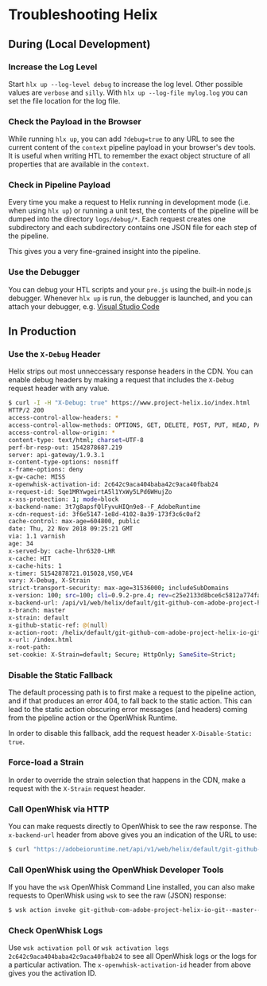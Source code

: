 # Troubleshooting Helix

## During (Local Development)

### Increase the Log Level

Start `hlx up --log-level debug` to increase the log level. Other possible values are `verbose` and `silly`. With `hlx up --log-file mylog.log` you can set the file location for the log file.

### Check the Payload in the Browser

While running `hlx up`, you can add `?debug=true` to any URL to see the current content of the `context` pipeline payload in your browser's dev tools. It is useful when writing HTL to remember the exact object structure of all properties that are available in the `context`.

### Check in Pipeline Payload

Every time you make a request to Helix running in development mode (i.e. when using `hlx up`) or running a unit test, the contents of the pipeline will be dumped into the directory `logs/debug/*`. Each request creates one subdirectory and each subdirectory contains one JSON file for each step of the pipeline.

This gives you a very fine-grained insight into the pipeline.

### Use the Debugger

You can debug your HTL scripts and your `pre.js` using the built-in node.js debugger. Whenever `hlx up` is run, the debugger is launched, and you can attach your debugger, e.g. [Visual Studio Code](https://code.visualstudio.com/docs/nodejs/nodejs-debugging#_attaching-to-nodejs)

## In Production

### Use the `X-Debug` Header

Helix strips out most unneccessary response headers in the CDN. You can enable debug headers by making a request that includes the `X-Debug` request header with any value. 

```bash
$ curl -I -H "X-Debug: true" https://www.project-helix.io/index.html
HTTP/2 200
access-control-allow-headers: *
access-control-allow-methods: OPTIONS, GET, DELETE, POST, PUT, HEAD, PATCH
access-control-allow-origin: *
content-type: text/html; charset=UTF-8
perf-br-resp-out: 1542878687.219
server: api-gateway/1.9.3.1
x-content-type-options: nosniff
x-frame-options: deny
x-gw-cache: MISS
x-openwhisk-activation-id: 2c642c9aca404baba42c9aca40fbab24
x-request-id: Sqe1MRYwgeirtA5l1YxWy5LPd6WHujZo
x-xss-protection: 1; mode=block
x-backend-name: 3t7g8apsfQlFyvuHIQn9e8--F_AdobeRuntime
x-cdn-request-id: 3f6e5147-1e8d-4102-8a39-173f3c6c0af2
cache-control: max-age=604800, public
date: Thu, 22 Nov 2018 09:25:21 GMT
via: 1.1 varnish
age: 34
x-served-by: cache-lhr6320-LHR
x-cache: HIT
x-cache-hits: 1
x-timer: S1542878721.015028,VS0,VE4
vary: X-Debug, X-Strain
strict-transport-security: max-age=31536000; includeSubDomains
x-version: 100; src=100; cli=0.9.2-pre.4; rev=c25e2133d8bce6c5812a774fa272ad73a8d33458
x-backend-url: /api/v1/web/helix/default/git-github-com-adobe-project-helix-io-git--master--html?owner=adobe&repo=project-helix.io&ref=master&path=/index.md&selector=&extension=html&branch=master&strain=default&params=(null)
x-branch: master
x-strain: default
x-github-static-ref: @(null)
x-action-root: /helix/default/git-github-com-adobe-project-helix-io-git--master--
x-url: /index.html
x-root-path:
set-cookie: X-Strain=default; Secure; HttpOnly; SameSite=Strict;
```

### Disable the Static Fallback

The default processing path is to first make a request to the pipeline action, and if that produces an error 404, to fall back to the static action.
This can lead to the static action obscuring error messages (and headers) coming from the pipeline action or the OpenWhisk Runtime.

In order to disable this fallback, add the request header `X-Disable-Static: true`.

### Force-load a Strain

In order to override the strain selection that happens in the CDN, make a request with the `X-Strain` request header. 

### Call OpenWhisk via HTTP

You can make requests directly to OpenWhisk to see the raw response. The `x-backend-url` header from above gives you an indication of the URL to use:

```bash
$ curl "https://adobeioruntime.net/api/v1/web/helix/default/git-github-com-adobe-project-helix-io-git--master--html?owner=adobe&repo=project-helix.io&ref=master&path=/index.md&selector=&extension=html&branch=master&strain=default&params=(null)"
```

### Call OpenWhisk using the OpenWhisk Developer Tools

If you have the `wsk` OpenWhisk Command Line installed, you can also make requests to OpenWhisk using `wsk` to see the raw (JSON) response:

```bash
$ wsk action invoke git-github-com-adobe-project-helix-io-git--master--html --blocking --result -p owner adobe -p repo project-helix.io -p ref master -p path index.md -p extension html -p branch master -p strain default
```

### Check OpenWhisk Logs

Use `wsk activation poll` or `wsk activation logs 2c642c9aca404baba42c9aca40fbab24` to see all OpenWhisk logs or the logs for a particular activation. The `x-openwhisk-activation-id` header from above gives you the activation ID.
